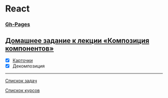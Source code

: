 # React
### [Gh-Pages]()

## [Домашнее задание к лекции «Композиция компонентов»](https://github.com/TomSG03/ra16-homeworks/tree/master/composition)

- [x] [Карточки](https://github.com/TomSG03/ra-composition-cards)
- [x] Декомпозиция

---
[Спискок задач](https://github.com/TomSG03/ra-homeworks-list)

[Спискок курсов](https://github.com/TomSG03/Training-in-Netology)
